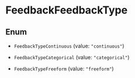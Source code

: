 

# FeedbackFeedbackType

## Enum


* `FeedbackTypeContinuous` (value: `"continuous"`)

* `FeedbackTypeCategorical` (value: `"categorical"`)

* `FeedbackTypeFreeform` (value: `"freeform"`)



